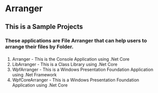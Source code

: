 # Arranger

## This is a Sample Projects
### These applications are File Arranger that can help users to arrange their files by Folder.
###
1. Arranger - This is the Console Application using .Net Core
2. LibArranger - This is a Class Library using .Net Core
3. WpfArranger - This is a Windows Presentation Foundation Application using .Net Framework
4. WpfCoreArranger - This is a Windows Presentation Foundation Application using .Net Core
